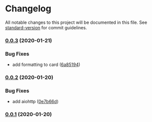 # Changelog

All notable changes to this project will be documented in this file. See [standard-version](https://github.com/conventional-changelog/standard-version) for commit guidelines.

### [0.0.3](https://git.agilicus.com/tooling/stackdriver-google-chat/compare/v0.0.2...v0.0.3) (2020-01-21)


### Bug Fixes

* add formatting to card ([6a85194](https://git.agilicus.com/tooling/stackdriver-google-chat/commit/6a85194094b0cfb805a2e50d506d31640dc730bd))

### [0.0.2](https://git.agilicus.com/tooling/stackdriver-google-chat/compare/v0.0.1...v0.0.2) (2020-01-20)


### Bug Fixes

* add aiohttp ([0e7b66d](https://git.agilicus.com/tooling/stackdriver-google-chat/commit/0e7b66d43fc5a4a5e00ab36d430f4bdc75e3e14f))

### [0.0.1](https://git.agilicus.com/tooling/stackdriver-google-chat/compare/v0.0.0...v0.0.1) (2020-01-20)
